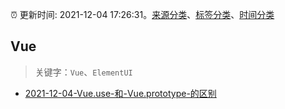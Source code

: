 :alarm_clock: 更新时间: 2021-12-04 17:26:31。[来源分类](../README.md)、[标签分类](../TAGS.md)、[时间分类](../TIMELINE.md)

## Vue


> 关键字：`Vue`、`ElementUI`



- [2021-12-04-Vue.use-和-Vue.prototype-的区别](https://toutiao.io/k/rxi6npt) 